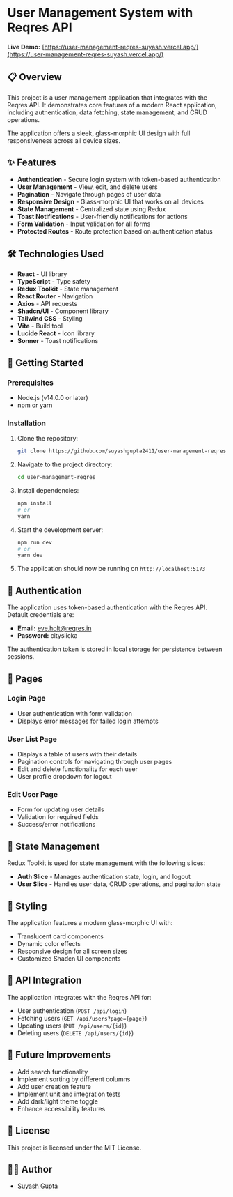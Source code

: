 # User Management System with Reqres API

**Live Demo:** [https://user-management-reqres-suyash.vercel.app/](https://user-management-reqres-suyash.vercel.app/)

## 📋 Overview

This project is a user management application that integrates with the Reqres API. It demonstrates core features of a modern React application, including authentication, data fetching, state management, and CRUD operations.

The application offers a sleek, glass-morphic UI design with full responsiveness across all device sizes.

## ✨ Features

- **Authentication** - Secure login system with token-based authentication
- **User Management** - View, edit, and delete users
- **Pagination** - Navigate through pages of user data
- **Responsive Design** - Glass-morphic UI that works on all devices
- **State Management** - Centralized state using Redux
- **Toast Notifications** - User-friendly notifications for actions
- **Form Validation** - Input validation for all forms
- **Protected Routes** - Route protection based on authentication status

## 🛠️ Technologies Used

- **React** - UI library
- **TypeScript** - Type safety
- **Redux Toolkit** - State management
- **React Router** - Navigation
- **Axios** - API requests
- **Shadcn/UI** - Component library
- **Tailwind CSS** - Styling
- **Vite** - Build tool
- **Lucide React** - Icon library
- **Sonner** - Toast notifications

## 🚀 Getting Started

### Prerequisites

- Node.js (v14.0.0 or later)
- npm or yarn

### Installation

1. Clone the repository:

   ```bash
   git clone https://github.com/suyashgupta2411/user-management-reqres.git
   ```

2. Navigate to the project directory:

   ```bash
   cd user-management-reqres
   ```

3. Install dependencies:

   ```bash
   npm install
   # or
   yarn
   ```

4. Start the development server:

   ```bash
   npm run dev
   # or
   yarn dev
   ```

5. The application should now be running on `http://localhost:5173`

## 🔐 Authentication

The application uses token-based authentication with the Reqres API. Default credentials are:

- **Email:** eve.holt@reqres.in
- **Password:** cityslicka

The authentication token is stored in local storage for persistence between sessions.

## 📱 Pages

### Login Page

- User authentication with form validation
- Displays error messages for failed login attempts

### User List Page

- Displays a table of users with their details
- Pagination controls for navigating through user pages
- Edit and delete functionality for each user
- User profile dropdown for logout

### Edit User Page

- Form for updating user details
- Validation for required fields
- Success/error notifications

## 🔄 State Management

Redux Toolkit is used for state management with the following slices:

- **Auth Slice** - Manages authentication state, login, and logout
- **User Slice** - Handles user data, CRUD operations, and pagination state

## 🎨 Styling

The application features a modern glass-morphic UI with:

- Translucent card components
- Dynamic color effects
- Responsive design for all screen sizes
- Customized Shadcn UI components

## 📝 API Integration

The application integrates with the Reqres API for:

- User authentication (`POST /api/login`)
- Fetching users (`GET /api/users?page={page}`)
- Updating users (`PUT /api/users/{id}`)
- Deleting users (`DELETE /api/users/{id}`)

## 🧪 Future Improvements

- Add search functionality
- Implement sorting by different columns
- Add user creation feature
- Implement unit and integration tests
- Add dark/light theme toggle
- Enhance accessibility features

## 📄 License

This project is licensed under the MIT License.

## 👨‍💻 Author

- [Suyash Gupta](https://github.com/suyashgupta2411)
